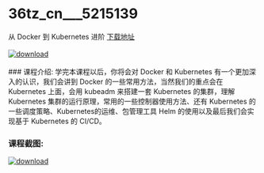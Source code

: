 # 36tz_cn___5215139
从 Docker 到 Kubernetes 进阶
[下载地址](http://www.36tz.cn/article/5215139 "下载地址")
<br/></br>[![download](http://36tz.cn/muke_img/2020_09_2-1-300x170.png "下载地址")](http://www.36tz.cn/article/5215139 "下载地址")
<br/></br>### 课程介绍:
学完本课程以后，你将会对 Docker 和 Kubernetes 有一个更加深入的认识，我们会讲到 Docker 的一些常用方法，当然我们的重点会在 Kubernetes 上面，会用 kubeadm 来搭建一套 Kubernetes 的集群，理解 Kubernetes 集群的运行原理，常用的一些控制器使用方法、还有 Kubernetes 的一些调度策略、Kubernetes的运维、包管理工具 Helm 的使用以及最后我们会实现基于 Kubernetes 的 CI/CD。

### 课程截图:
[![download](http://36tz.cn/muke_img/2020_09_1-1.png "下载地址")](http://www.36tz.cn/article/5215139 "下载地址")
